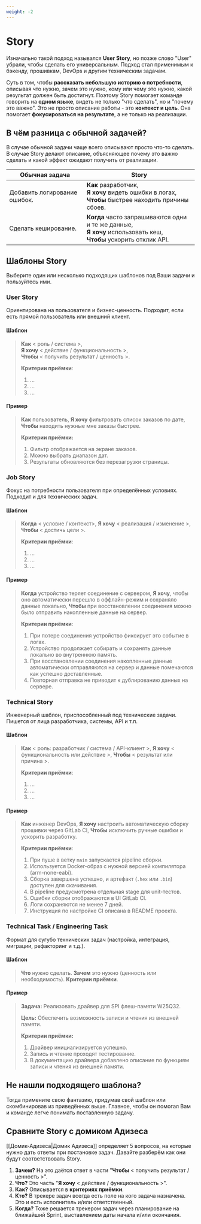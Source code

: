```yaml
---
weight: -2
---
```

# Story

Изначально такой подход назывался **User Story**, но позже слово "User" убрали, чтобы сделать его универсальным. Подход стал применимым к бэкенду, прошивкам, DevOps и другим техническим задачам.

Суть в том, чтобы **рассказать небольшую историю о потребности**, описывая что нужно, зачем это нужно, кому или чему это нужно, какой результат должен быть достигнут. Поэтому Story помогает команде говорить на **одном языке**, видеть не только "что сделать", но и "почему это важно". Это не просто описание работы - это **контекст и цель**. Она помогает **фокусироваться на результате**, а не только на реализации.

## В чём разница с обычной задачей?

В случае обычной задачи чаще всего описывают просто что-то сделать. В случае Story делают описание, объясняющее почему это важно сделать и какой эффект ожидают получить от реализации.

| Обычная задача               | Story                                                                                                                |
| ---------------------------- | -------------------------------------------------------------------------------------------------------------------- |
| Добавить логирование ошибок. | **Как** разработчик,<br>**Я хочу** видеть ошибки в логах,<br>**Чтобы** быстрее находить причины сбоев.               |
| Сделать кеширование.         | **Когда** часто запрашиваются одни и те же данные,<br>**Я хочу** использовать кеш,<br>**Чтобы** ускорить отклик API. |

## Шаблоны Story

Выберите один или несколько подходящих шаблонов под Ваши задачи и пользуйтесь ими.

### User Story

Ориентирована на пользователя и бизнес-ценность. Подходит, если есть прямой пользователь или внешний клиент.

#### Шаблон

> **Как** < роль / система >,  
> **Я хочу** < действие / функциональность >,  
> **Чтобы** < получить результат / ценность >.
> 
> **Критерии приёмки**:
> 
> 1. ...
> 2. ...
> 3. ...

#### Пример

> **Как** пользователь,
> **Я хочу** фильтровать список заказов по дате,
> **Чтобы** находить нужные мне заказы быстрее.
> 
> **Критерии приёмки:**
> 
> 1. Фильтр отображается на экране заказов.
> 2. Можно выбрать диапазон дат.
> 3. Результаты обновляются без перезагрузки страницы.

### Job Story

Фокус на потребности пользователя при определённых условиях. Подходит и для технических задач.

#### Шаблон

> **Когда** < условие / контекст>,
> **Я хочу** < реализация / изменение >,
> **Чтобы** < достичь цели >.
> 
> **Критерии приёмки**:
> 
> 1. ...
> 2. ...
> 3. ...

#### Пример

> **Когда** устройство теряет соединение с сервером,
> **Я хочу**, чтобы оно автоматически перешло в оффлайн-режим и сохраняло данные локально,
> **Чтобы** при восстановлении соединения можно было отправить накопленные данные на сервер.
> 
> **Критерии приёмки**:
> 
> 1. При потере соединения устройство фиксирует это событие в логах.
> 2. Устройство продолжает собирать и сохранять данные локально во внутреннюю память.
> 3. При восстановлении соединения накопленные данные автоматически отправляются на сервер и данные помечаются как успешно доставленные.
> 4. Повторная отправка не приводит к дублированию данных на сервере.

### Technical Story

Инженерный шаблон, приспособленный под технические задачи. Пишется от лица разработчика, системы, API и т.п.

#### Шаблон

> **Как** < роль: разработчик / система / API-клиент >,
> **Я хочу** < функциональность или действие >,
> **Чтобы** < результат или причина >.
> 
> **Критерии приёмки**:
> 
> 1. ...
> 2. ...
> 3. ...

#### Пример

> **Как** инженер DevOps,
> **Я хочу** настроить автоматическую сборку прошивки через GitLab CI,
> **Чтобы** исключить ручные ошибки и ускорить разработку.
> 
> **Критерии приёмки**:
> 
> 1. При пуше в ветку `main` запускается pipeline сборки.
> 2. Используется Docker-образ с нужной версией компилятора (arm-none-eabi).
> 3. Сборка завершена успешно, и артефакт (`.hex` или `.bin`) доступен для скачивания.
> 4. В pipeline предусмотрена отдельная stage для unit-тестов.
> 5. Ошибки сборки отображаются в UI GitLab CI.
> 6. Логи сохраняются не менее 7 дней.
> 7. Инструкция по настройке CI описана в README проекта.

### Technical Task / Engineering Task

Формат для сугубо технических задач (настройка, интеграция, миграции, рефакторинг и т.д.).

#### Шаблон

> **Что** нужно сделать.
> **Зачем** это нужно (ценность или необходимость).
> **Критерии приёмки**.

#### Пример

> **Задача:**
> Реализовать драйвер для SPI флеш-памяти W25Q32.
> 
> **Цель:**
> Обеспечить возможность записи и чтения из внешней памяти.
> 
> **Критерии приёмки:**
> 
> 1. Драйвер инициализируется успешно.
> 2. Запись и чтение проходят тестирование.
> 3. В документацию драйвера добавлено описание по функциям записи и чтения из внешней памяти.

## Не нашли подходящего шаблона?

Тогда примените свою фантазию, придумав свой шаблон или скомбинировав из приведённых выше. Главное, чтобы он помогал Вам и команде легче понимать поставленную задачу.

## Сравните Story с домиком Адизеса

[[Домик-Адизеса|Домик Адизеса]] определяет 5 вопросов, на которые нужно дать ответы при постановке задач. Давайте разберём как они будут соответствовать Story.

1. **Зачем?** На это даётся ответ в части "**Чтобы** < получить результат / ценность >".
2. **Что?** Это часть "**Я хочу** < действие / функциональность >".
3. **Как?** Описывается в **критериях приёмки**.
4. **Кто?** В трекере задач всегда есть поле на кого задача назначена. Это и есть исполнитель и/или ответственный.
5. **Когда?** Тоже решается трекером задач через планирование на ближайший Sprint, выставлением даты начала и/или окончания.